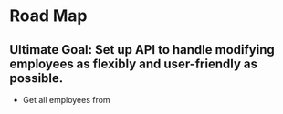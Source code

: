# Road Map

## Ultimate Goal: Set up API to handle modifying employees as flexibly and user-friendly as possible.

- Get all employees from 